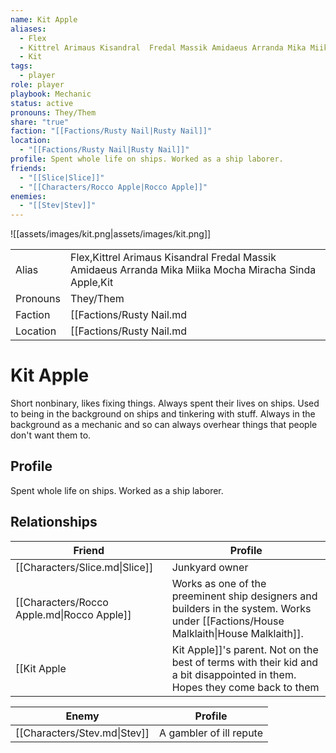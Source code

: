 ```yaml
---
name: Kit Apple
aliases:
  - Flex
  - Kittrel Arimaus Kisandral  Fredal Massik Amidaeus Arranda Mika Miika Mocha Miracha Sinda Apple
  - Kit
tags:
  - player
role: player
playbook: Mechanic
status: active
pronouns: They/Them
share: "true"
faction: "[[Factions/Rusty Nail|Rusty Nail]]"
location:
  - "[[Factions/Rusty Nail|Rusty Nail]]"
profile: Spent whole life on ships. Worked as a ship laborer.
friends:
  - "[[Slice|Slice]]"
  - "[[Characters/Rocco Apple|Rocco Apple]]"
enemies:
  - "[[Stev|Stev]]"
---
```


![[assets/images/kit.png|assets/images/kit.png]]

|          |                  |
| -------- | ---------------- |
| Alias    | Flex,Kittrel Arimaus Kisandral  Fredal Massik Amidaeus Arranda Mika Miika Mocha Miracha Sinda Apple,Kit | 
| Pronouns | They/Them |
| Faction  | [[Factions/Rusty Nail.md|Rusty Nail]]  |
| Location | [[Factions/Rusty Nail.md|Rusty Nail]] |

# Kit Apple

Short nonbinary, likes fixing things. Always spent their lives on ships. Used to being in the background on ships and tinkering with stuff. Always in the background as a mechanic and so can always overhear things that people don't want them to.
## Profile
Spent whole life on ships. Worked as a ship laborer.


## Relationships

| Friend                                     | Profile                                                                                                                                                                                                                                                            |
| ------------------------------------------ | ------------------------------------------------------------------------------------------------------------------------------------------------------------------------------------------------------------------------------------------------------------------ |
| [[Characters/Slice.md\|Slice]]             | Junkyard owner                                                                                                                                                                                                                                                     |
| [[Characters/Rocco Apple.md\|Rocco Apple]] | Works as one of the preeminent ship designers and builders in the system. Works under [[Factions/House Malklaith\|House Malklaith]].
 [[Kit Apple|Kit Apple]]'s parent. Not on the best of terms with their kid and a bit disappointed in them. Hopes they come back to them |


| Enemy                        | Profile                 |
| ---------------------------- | ----------------------- |
| [[Characters/Stev.md\|Stev]] | A gambler of ill repute |


